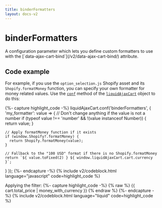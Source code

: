 ```yaml
---
title: binderFormatters
layout: docs-v2
---
```


# binderFormatters

<p class="lead" markdown="1">
A configuration parameter which lets you define custom formatters 
to use with the [`data-ajax-cart-bind`](/v2/data-ajax-cart-bind/) attribute.
</p>

## Code example

For example, if you use the `option_selection.js` Shopify asset and its `Shopify.formatMoney` function, 
you can specify your own formatter for money related values.
Use the [`conf`](/v2/liquid-ajax-cart-conf/) method of the [`liquidAjaxCart`](/v2/liquid-ajax-cart) object to do this:

{%- capture highlight_code -%}
liquidAjaxCart.conf('binderFormatters', {
  'my_formatter': value => {
    // Don't change anything if the value is not a number
    if (typeof value !== 'number' && !(value instanceof Number)) {
      return value;
    }

    // Apply formatMoney function if it exists
    if (window.Shopify?.formatMoney) {
      return Shopify.formatMoney(value);
    }

    // Fallback to the "100 USD" format if there is no Shopify.formatMoney
    return `${ value.toFixed(2) } ${ window.liquidAjaxCart.cart.currency }`;
  }
});
{%- endcapture -%}
{% include v2/codeblock.html language="javascript" code=highlight_code %}

Applying the filter:
{%- capture highlight_code -%}
{% raw %}
<span data-ajax-cart-bind="total_price | my_formatter">
  {{ cart.total_price | money_with_currency }}
</span>
{% endraw %}
{%- endcapture -%}
{% include v2/codeblock.html language="liquid" code=highlight_code %}